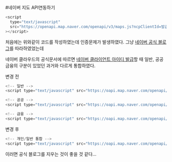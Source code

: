 
#네이버 지도 API연동하기

```javascript
<script
  type="text/javascript"
  src="https://openapi.map.naver.com/openapi/v3/maps.js?ncpClientId=발급받은키&submodules=geocoder"
></script>
```

처음에는 위와같이 코드를 작성하였는데 인증문제가 발생하였다.
그냥 [네이버 공식 블로그](https://m.blog.naver.com/n_cloudplatform/222012109447_)를 따라하였었는데

네이버 클라우드의 공식문서에 따르면 [네이버 클라이언트 아이디 발급](https://navermaps.github.io/maps.js.ncp/docs/tutorial-1-Getting-Client-ID.html)할 때 일반, 공공 금융의 구분이 있었던 과거와 다르게 통합하였다.

변경 전
```javascript
<!-- 일반 -->
<script type="text/javascript" src="https://oapi.map.naver.com/openapi/v3/maps.js?ncpClientId=YOUR_CLIENT_ID"></script>

<!-- 공공 -->
<script type="text/javascript" src="https://oapi.map.naver.com/openapi/v3/maps.js?govClientId=YOUR_CLIENT_ID"></script>

<!-- 금융 -->
<script type="text/javascript" src="https://oapi.map.naver.com/openapi/v3/maps.js?finClientId=YOUR_CLIENT_ID"></script>
```
변경 후
```javascript
<!-- 개인/일반 통합 -->
<script type="text/javascript" src="https://oapi.map.naver.com/openapi/v3/maps.js?ncpKeyId=YOUR_CLIENT_ID"></script>
```
이러면 공식 블로그를 지우는 것이 좋을 것 같다...
